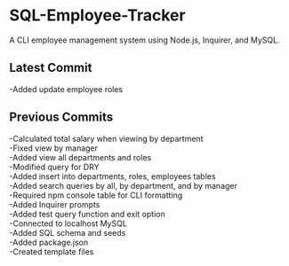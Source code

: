 # SQL-Employee-Tracker
A CLI employee management system using Node.js, Inquirer, and MySQL. 


## Latest Commit  
-Added update employee roles  

## Previous Commits  
-Calculated total salary when viewing by department  
-Fixed view by manager  
-Added view all departments and roles  
-Modified query for DRY  
-Added insert into departments, roles, employees tables  
-Added search queries by all, by department, and by manager  
-Required npm console table for CLI formatting  
-Added Inquirer prompts  
-Added test query function and exit option    
-Connected to localhost MySQL  
-Added SQL schema and seeds  
-Added package.json  
-Created template files  